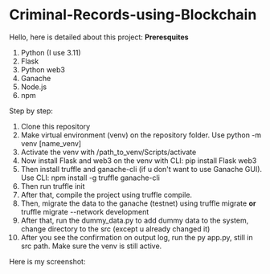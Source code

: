 # Criminal-Records-using-Blockchain
Hello, here is detailed about this project:
**Preresquites**
1. Python (I use 3.11)
2. Flask
3. Python web3
4. Ganache
5. Node.js
6. npm

Step by step:
1. Clone this repository
2. Make virtual environment (venv) on the repository folder. Use python -m venv [name_venv]
3. Activate the venv with /path_to_venv/Scripts/activate
4. Now install Flask and web3 on the venv with CLI: pip install Flask web3
5. Then install truffle and ganache-cli (if u don't want to use Ganache GUI). Use CLI: npm install -g truffle ganache-cli
6. Then run truffle init
7. After that, compile the project using truffle compile.
8. Then, migrate the data to the ganache (testnet) using truffle migrate **or** truffle migrate --network development
9. After that, run the dummy_data.py to add dummy data to the system, change directory to the src (except u already changed it)
10. After you see the confirmation on output log, run the py app.py, still in src path. Make sure the venv is still active.

Here is my screenshot:
